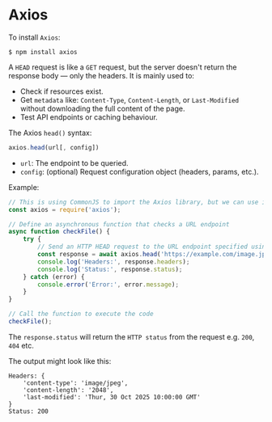 # Axios

To install `Axios`:

```shell
$ npm install axios
```

A `HEAD` request is like a `GET` request, but the server doesn't return the response body — only the headers. It is mainly used to:

+ Check if resources exist.
+ Get `metadata` like: `Content-Type`, `Content-Length`, or `Last-Modified` without downloading the full content of the page.
+ Test API endpoints or caching behaviour. 

The Axios `head()` syntax:

```javascript
axios.head(url[, config])
```

+ `url`: The endpoint to be queried.
+ `config`: (optional) Request configuration object (headers, params, etc.).

Example:

```javascript
// This is using CommonJS to import the Axios library, but we can use import when using modules
const axios = require('axios');

// Define an asynchronous function that checks a URL endpoint
async function checkFile() {
    try {
        // Send an HTTP HEAD request to the URL endpoint specified using the head() method of Axios
        const response = await axios.head('https://example.com/image.jpg);
        console.log('Headers:', response.headers);
        console.log('Status:', response.status);
    } catch (error) {
        console.error('Error:', error.message);
    }
}

// Call the function to execute the code
checkFile();
```

The `response.status` will return the `HTTP status` from the request e.g. `200`, `404` etc.

The output might look like this:

```shell
Headers: {
    'content-type': 'image/jpeg',
    'content-length': '2048',
    'last-modified': 'Thur, 30 Oct 2025 10:00:00 GMT'
}
Status: 200
```
